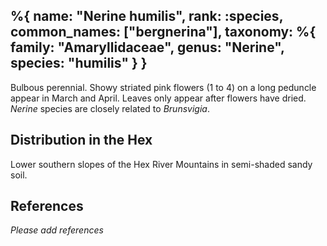 %{
    name: "Nerine humilis",
    rank: :species,
    common_names: ["bergnerina"],
    taxonomy: %{
        family: "Amaryllidaceae",
        genus: "Nerine",
        species: "humilis"
    }
}
---

Bulbous perennial. Showy striated pink flowers (1 to 4) on a long peduncle appear in March and April. Leaves only appear after flowers have dried. *Nerine* species are closely related to *Brunsvigia*.

<!-- read more -->

## Distribution in the Hex

Lower southern slopes of the Hex River Mountains in semi-shaded sandy soil.

## References

*Please add references*